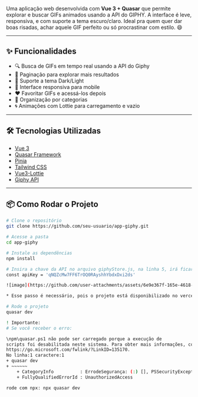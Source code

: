 Uma aplicação web desenvolvida com **Vue 3 + Quasar** que permite explorar e buscar GIFs animados usando a API do GIPHY. A interface é leve, responsiva, e com suporte a tema escuro/claro. Ideal pra quem quer dar boas risadas, achar aquele GIF perfeito ou só procrastinar com estilo. 😄

---

## ✨ Funcionalidades

- 🔍 Busca de GIFs em tempo real usando a API do Giphy
- 📁 Paginação para explorar mais resultados
- 🌙 Suporte a tema Dark/Light
- 📱 Interface responsiva para mobile
- ❤️ Favoritar GIFs e acessá-los depois
- 📂 Organização por categorias
- 🌀 Animações com Lottie para carregamento e vazio

---

## 🛠️ Tecnologias Utilizadas

- [Vue 3](https://vuejs.org/)
- [Quasar Framework](https://quasar.dev/)
- [Pinia](https://pinia.vuejs.org/)
- [Tailwind CSS](https://tailwindcss.com/)
- [Vue3-Lottie](https://github.com/chenxinan/vue3-lottie)
- [Giphy API](https://developers.giphy.com/)

---

## 📦 Como Rodar o Projeto

```bash
# Clone o repositório
git clone https://github.com/seu-usuario/app-giphy.git

# Acesse a pasta
cd app-giphy

# Instale as dependências
npm install

# Insira a chave da API no arquivo giphyStore.js, na linha 5, irá ficar assim:
const apiKey = 'qNQZcMw7FF6TrOQ0RAyshhYbdxDxi2ds'

![image](https://github.com/user-attachments/assets/6e9e367f-165e-4618-8c7e-94a48d405538)# 🚀 Giphy Explorer

* Esse passo é necessário, pois o projeto está disponibilizado no vercel, (pode ser acessado por este link: https://frontend-desafio-api-giphy-1n9g.vercel.app/#/ ), e lá a apiKey está configurada como uma variável de ambiente.

# Rode o projeto
quasar dev

! Importante:
# Se você receber o erro:

\npm\quasar.ps1 não pode ser carregado porque a execução de
scripts foi desabilitada neste sistema. Para obter mais informações, consulte about_Execution_Policies em
https://go.microsoft.com/fwlink/?LinkID=135170.
No linha:1 caractere:1
+ quasar dev
+ ~~~~~~
    + CategoryInfo          : ErrodeSegurança: (:) [], PSSecurityException
    + FullyQualifiedErrorId : UnauthorizedAccess

rode com npx: npx quasar dev
